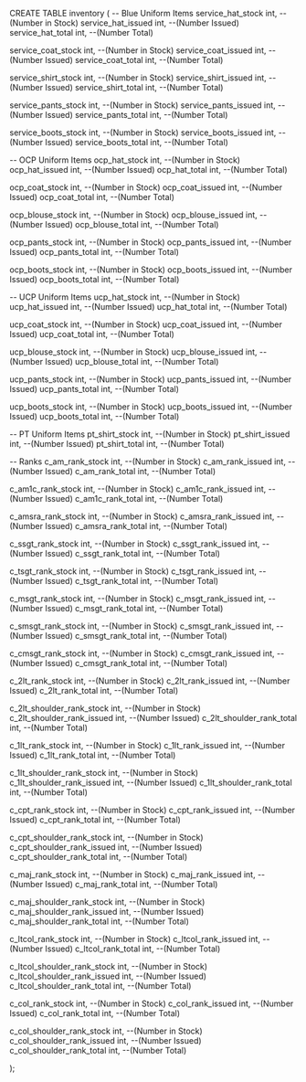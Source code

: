 CREATE TABLE inventory (
-- Blue Uniform Items
service_hat_stock          int,  --(Number in Stock)
service_hat_issued         int,  --(Number Issued)
service_hat_total          int,  --(Number Total)

service_coat_stock         int,  --(Number in Stock)
service_coat_issued        int,  --(Number Issued)
service_coat_total         int,  --(Number Total)

service_shirt_stock        int,  --(Number in Stock)
service_shirt_issued       int,  --(Number Issued)
service_shirt_total        int,  --(Number Total)

service_pants_stock        int,  --(Number in Stock)
service_pants_issued       int,  --(Number Issued)
service_pants_total        int,  --(Number Total)

service_boots_stock        int,  --(Number in Stock)
service_boots_issued       int,  --(Number Issued)
service_boots_total        int,  --(Number Total)

-- OCP Uniform Items
ocp_hat_stock              int,  --(Number in Stock)
ocp_hat_issued             int,  --(Number Issued)
ocp_hat_total              int,  --(Number Total)

ocp_coat_stock             int,  --(Number in Stock)
ocp_coat_issued            int,  --(Number Issued)
ocp_coat_total             int,  --(Number Total)

ocp_blouse_stock           int,  --(Number in Stock)
ocp_blouse_issued          int,  --(Number Issued)
ocp_blouse_total           int,  --(Number Total)

ocp_pants_stock            int,  --(Number in Stock)
ocp_pants_issued           int,  --(Number Issued)
ocp_pants_total            int,  --(Number Total)

ocp_boots_stock            int,  --(Number in Stock)
ocp_boots_issued           int,  --(Number Issued)
ocp_boots_total            int,  --(Number Total)

-- UCP Uniform Items
ucp_hat_stock              int,  --(Number in Stock)
ucp_hat_issued             int,  --(Number Issued)
ucp_hat_total              int,  --(Number Total)

ucp_coat_stock             int,  --(Number in Stock)
ucp_coat_issued            int,  --(Number Issued)
ucp_coat_total             int,  --(Number Total)

ucp_blouse_stock           int,  --(Number in Stock)
ucp_blouse_issued          int,  --(Number Issued)
ucp_blouse_total           int,  --(Number Total)

ucp_pants_stock            int,  --(Number in Stock)
ucp_pants_issued           int,  --(Number Issued)
ucp_pants_total            int,  --(Number Total)

ucp_boots_stock            int,  --(Number in Stock)
ucp_boots_issued           int,  --(Number Issued)
ucp_boots_total            int,  --(Number Total)

-- PT Uniform Items
pt_shirt_stock             int, --(Number in Stock)
pt_shirt_issued            int, --(Number Issued)
pt_shirt_total             int, --(Number Total)

-- Ranks
c_am_rank_stock            int, --(Number in Stock)
c_am_rank_issued           int, --(Number Issued)
c_am_rank_total            int, --(Number Total)

c_am1c_rank_stock          int, --(Number in Stock)
c_am1c_rank_issued         int, --(Number Issued)
c_am1c_rank_total          int, --(Number Total)

c_amsra_rank_stock         int, --(Number in Stock)
c_amsra_rank_issued        int, --(Number Issued)
c_amsra_rank_total         int, --(Number Total)

c_ssgt_rank_stock          int, --(Number in Stock)
c_ssgt_rank_issued         int, --(Number Issued)
c_ssgt_rank_total          int, --(Number Total)

c_tsgt_rank_stock          int, --(Number in Stock)
c_tsgt_rank_issued         int, --(Number Issued)
c_tsgt_rank_total              int, --(Number Total)

c_msgt_rank_stock                     int, --(Number in Stock)
c_msgt_rank_issued                    int, --(Number Issued)
c_msgt_rank_total                     int, --(Number Total)

c_smsgt_rank_stock                    int, --(Number in Stock)
c_smsgt_rank_issued                   int, --(Number Issued)
c_smsgt_rank_total                    int, --(Number Total)

c_cmsgt_rank_stock                    int, --(Number in Stock)
c_cmsgt_rank_issued                   int, --(Number Issued)
c_cmsgt_rank_total                    int, --(Number Total)

c_2lt_rank_stock                      int, --(Number in Stock)
c_2lt_rank_issued                     int, --(Number Issued)
c_2lt_rank_total                      int, --(Number Total)

c_2lt_shoulder_rank_stock             int, --(Number in Stock)
c_2lt_shoulder_rank_issued            int, --(Number Issued)
c_2lt_shoulder_rank_total             int, --(Number Total)

c_1lt_rank_stock                      int, --(Number in Stock)
c_1lt_rank_issued                     int, --(Number Issued)
c_1lt_rank_total                      int, --(Number Total)

c_1lt_shoulder_rank_stock             int, --(Number in Stock)
c_1lt_shoulder_rank_issued            int, --(Number Issued)
c_1lt_shoulder_rank_total             int, --(Number Total)

c_cpt_rank_stock                      int, --(Number in Stock)
c_cpt_rank_issued                     int, --(Number Issued)
c_cpt_rank_total                      int, --(Number Total)

c_cpt_shoulder_rank_stock             int, --(Number in Stock)
c_cpt_shoulder_rank_issued            int, --(Number Issued)
c_cpt_shoulder_rank_total             int, --(Number Total)

c_maj_rank_stock                      int, --(Number in Stock)
c_maj_rank_issued                     int, --(Number Issued)
c_maj_rank_total                      int, --(Number Total)

c_maj_shoulder_rank_stock             int, --(Number in Stock)
c_maj_shoulder_rank_issued            int, --(Number Issued)
c_maj_shoulder_rank_total             int, --(Number Total)

c_ltcol_rank_stock                    int, --(Number in Stock)
c_ltcol_rank_issued                   int, --(Number Issued)
c_ltcol_rank_total                    int, --(Number Total)

c_ltcol_shoulder_rank_stock           int, --(Number in Stock)
c_ltcol_shoulder_rank_issued          int, --(Number Issued)
c_ltcol_shoulder_rank_total           int, --(Number Total)

c_col_rank_stock                      int, --(Number in Stock)
c_col_rank_issued                     int, --(Number Issued)
c_col_rank_total                      int, --(Number Total)

c_col_shoulder_rank_stock             int, --(Number in Stock)
c_col_shoulder_rank_issued            int, --(Number Issued)
c_col_shoulder_rank_total             int, --(Number Total)



);  
